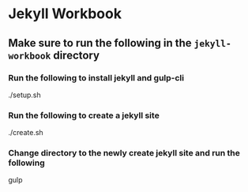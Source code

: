 # Jekyll Workbook

## Make sure to run the following in the `jekyll-workbook` directory

### Run the following to install jekyll and gulp-cli
./setup.sh

### Run the following to create a jekyll site
./create.sh

### Change directory to the newly create jekyll site and run the following
gulp